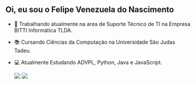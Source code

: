 ## Oi, eu sou o Felipe Venezuela do Nascimento

- 👔 Trabalhando atualmente na area de Suporte Técnico de TI na Empresa BITTI Informática TLDA.
- 📚 Cursando Ciências da Computação na Universidade São Judas Tadeu.
- 💻 Atualmente Estudando ADVPL, Python, Java e JavaScript.
  
  <div> 
    <a href="https://www.instagram.com/felipeveneza/?hl=pt-br" target="_blank"><img src="https://img.shields.io/badge/Instagram-E4405F?style=for-the-badge&logo=instagram&logoColor=white" target="_blank"></a> 
    <a href="https://www.linkedin.com/in/felipe-venezuela-196657232/" target="_blank"><img src="https://img.shields.io/badge/-LinkedIn-%230077B5?style=for-the-badge&logo=linkedin&logoColor=white" target="_blank"></a> 
  </div>
